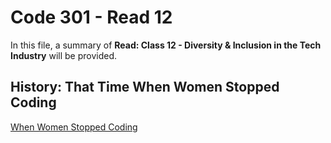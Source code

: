 # Code 301 - Read 12

In this file, a summary of **Read: Class 12 - Diversity & Inclusion in the Tech Industry** will be provided.

## History: That Time When Women Stopped Coding

[When Women Stopped Coding](https://www.npr.org/sections/money/2014/10/21/357629765/when-women-stopped-coding)
